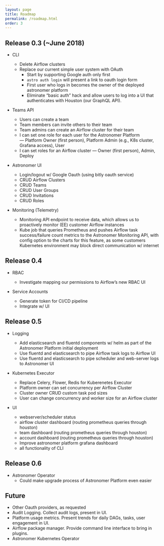 ```yaml
---
layout: page
title: Roadmap
permalink: /roadmap.html
order: 3
---
```


## Release 0.3 (~June 2018)

* CLI
  * Delete Airflow clusters
  * Replace our current simple user system with OAuth
    * Start by supporting Google auth only first
    * `astro auth login` will present a link to oauth login form
    * First user who logs in becomes the owner of the deployed astronomer platform
    * Eliminate “basic auth” hack and allow users to log into a UI that authenticates with Houston (our GraphQL API).

* Teams API
  * Users can create a team
  * Team members can invite others to their team
  * Team admins can create an Airflow cluster for their team
  * I can set one role for each user for the Astronomer Platform — Platform Owner (first person), Platform Admin (e.g., K8s cluster, Grafana access), User
  * I can set roles for an Airflow cluster — Owner (first person), Admin, Deploy

* Astronomer UI
  * Login/logout w/ Google Oauth (using bitly oauth service)
  * CRUD Airflow Clusters
  * CRUD Teams
  * CRUD User Groups
  * CRUD Invitations
  * CRUD Roles

* Monitoring (Telemetry)
  * Monitoring API endpoint to receive data, which allows us to proactively monitor (EE) customer Airflow instances
  * Kube job that queries Prometheus and pushes Airflow task success/failure count metrics to the Astronomer Monitoring API, with config option to the charts for this feature, as some customers Kubernetes environment may block direct communication w/ internet

## Release 0.4

* RBAC
  * Investigate mapping our permissions to Airflow’s new RBAC UI

* Service Accounts
  * Generate token for CI/CD pipeline
  * Integrate w/ UI

## Release 0.5

* Logging
  * Add elasticsearch and fluentd components w/ helm as part of the Astronomer Platform initial deployment
  * Use fluentd and elasticsearch to pipe Airflow task logs to Airflow UI
  * Use fluentd and elasticsearch to pipe scheduler and web-server logs to Astronomer UI

* Kubernetes Executor
  * Replace Celery, Flower, Redis for Kuberenetes Executor
  * Platform owner can set concurrency per Airflow Cluster
  * Cluster owner CRUD custom task pod sizes
  * User can change concurrency and worker size for an Airflow cluster

* UI
  * webserver/scheduler status
  * airflow cluster dashboard (routing prometheus queries through houston)
  * team dashboard (routing prometheus queries through houston)
  * account dashboard (routing prometheus queries through houston)
  * Improve astronomer platform grafana dashboard
  * all functionality of CLI

## Release 0.6

* Astronomer Operator
  * Could make upgrade process of Astronomer Platform even easier

## Future

* Other Oauth providers, as requested
* Audit Logging. Collect audit logs, present in UI.
* Platform usage metrics. Present trends for daily DAGs, tasks, user engagement in UI.
* Airflow package manager. Provide command line interface to bring in plugins.
* Astronomer Kubernetes Operator
